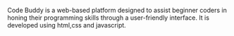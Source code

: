 Code Buddy is a web-based platform designed to assist beginner coders in honing their programming skills through a user-friendly interface. 
It is developed using html,css and javascript.
